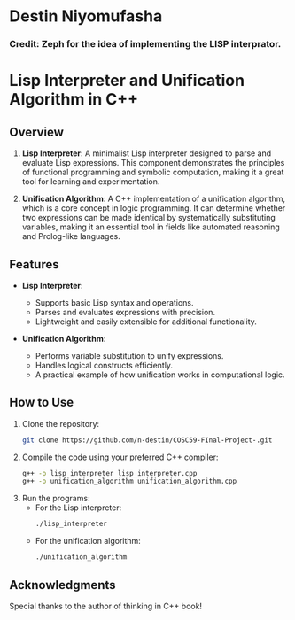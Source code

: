 # Destin Niyomufasha
### Credit: Zeph for the idea of implementing the LISP interprator.

# Lisp Interpreter and Unification Algorithm in C++

## Overview

1. **Lisp Interpreter**: A minimalist Lisp interpreter designed to parse and evaluate Lisp expressions. This component demonstrates the principles of functional programming and symbolic computation, making it a great tool for learning and experimentation.

2. **Unification Algorithm**: A C++ implementation of a unification algorithm, which is a core concept in logic programming. It can determine whether two expressions can be made identical by systematically substituting variables, making it an essential tool in fields like automated reasoning and Prolog-like languages.

## Features

- **Lisp Interpreter**:
  - Supports basic Lisp syntax and operations.
  - Parses and evaluates expressions with precision.
  - Lightweight and easily extensible for additional functionality.

- **Unification Algorithm**:
  - Performs variable substitution to unify expressions.
  - Handles logical constructs efficiently.
  - A practical example of how unification works in computational logic.


## How to Use

1. Clone the repository:
   ```bash
   git clone https://github.com/n-destin/COSC59-FInal-Project-.git
   ```
2. Compile the code using your preferred C++ compiler:
   ```bash
   g++ -o lisp_interpreter lisp_interpreter.cpp
   g++ -o unification_algorithm unification_algorithm.cpp
   ```
3. Run the programs:
   - For the Lisp interpreter:
     ```bash
     ./lisp_interpreter
     ```
   - For the unification algorithm:
     ```bash
     ./unification_algorithm
     ```

## Acknowledgments

Special thanks to the author of thinking in C++ book! 